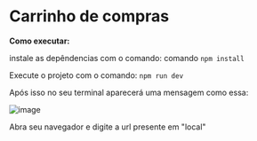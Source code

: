# Carrinho de compras


**Como executar:**

instale as depêndencias com o comando:
 comando `npm install`

Execute o projeto com o comando:
`npm run dev`

Após isso no seu terminal aparecerá uma mensagem como essa:

![image](https://github.com/ArthurZica/carrinho_de_compras/assets/95576985/cc2baad2-1eb9-41ae-94ef-585359885ab9)

Abra seu navegador e digite a url presente em "local"
